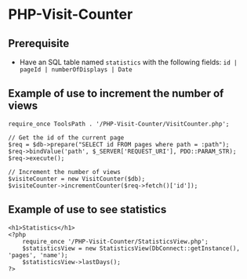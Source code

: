 # PHP-Visit-Counter

## Prerequisite
* Have an SQL table named `statistics` with the following fields: `id | pageId | numberOfDisplays | Date`

## Example of use to increment the number of views
```
require_once ToolsPath . '/PHP-Visit-Counter/VisitCounter.php';

// Get the id of the current page
$req = $db->prepare("SELECT id FROM pages where path = :path");
$req->bindValue('path', $_SERVER['REQUEST_URI'], PDO::PARAM_STR);
$req->execute();

// Increment the number of views
$visiteCounter = new VisitCounter($db);
$visiteCounter->incrementCounter($req->fetch()['id']);
```

## Example of use to see statistics
```
<h1>Statistics</h1>
<?php
    require_once '/PHP-Visit-Counter/StatisticsView.php';
    $statisticsView = new StatisticsView(DbConnect::getInstance(), 'pages', 'name');
    $statisticsView->lastDays();
?>
```
